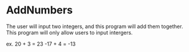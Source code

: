 # AddNumbers

The user will input two integers, and this program will add them together. 
This program will only allow users to input intergers.

ex. 20 + 3 = 23
-17 + 4 = -13

